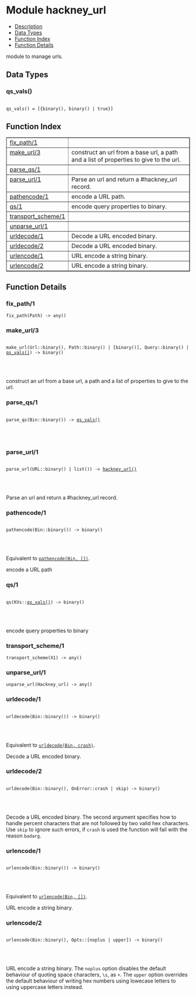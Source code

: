 

# Module hackney_url #
* [Description](#description)
* [Data Types](#types)
* [Function Index](#index)
* [Function Details](#functions)


module to manage urls.


<a name="types"></a>

## Data Types ##




### <a name="type-qs_vals">qs_vals()</a> ###



<pre><code>
qs_vals() = [{binary(), binary() | true}]
</code></pre>


<a name="index"></a>

## Function Index ##


<table width="100%" border="1" cellspacing="0" cellpadding="2" summary="function index"><tr><td valign="top"><a href="#fix_path-1">fix_path/1</a></td><td></td></tr><tr><td valign="top"><a href="#make_url-3">make_url/3</a></td><td> construct an url from a base url, a path and a list of
properties to give to the url.</td></tr><tr><td valign="top"><a href="#parse_qs-1">parse_qs/1</a></td><td></td></tr><tr><td valign="top"><a href="#parse_url-1">parse_url/1</a></td><td>Parse an url and return a #hackney_url record.</td></tr><tr><td valign="top"><a href="#pathencode-1">pathencode/1</a></td><td>encode a URL path.</td></tr><tr><td valign="top"><a href="#qs-1">qs/1</a></td><td>encode query properties to binary.</td></tr><tr><td valign="top"><a href="#transport_scheme-1">transport_scheme/1</a></td><td></td></tr><tr><td valign="top"><a href="#unparse_url-1">unparse_url/1</a></td><td></td></tr><tr><td valign="top"><a href="#urldecode-1">urldecode/1</a></td><td>Decode a URL encoded binary.</td></tr><tr><td valign="top"><a href="#urldecode-2">urldecode/2</a></td><td>Decode a URL encoded binary.</td></tr><tr><td valign="top"><a href="#urlencode-1">urlencode/1</a></td><td>URL encode a string binary.</td></tr><tr><td valign="top"><a href="#urlencode-2">urlencode/2</a></td><td>URL encode a string binary.</td></tr></table>


<a name="functions"></a>

## Function Details ##

<a name="fix_path-1"></a>

### fix_path/1 ###

`fix_path(Path) -> any()`


<a name="make_url-3"></a>

### make_url/3 ###


<pre><code>
make_url(Url::binary(), Path::binary() | [binary()], Query::binary() | <a href="#type-qs_vals">qs_vals()</a>) -&gt; binary()
</code></pre>

<br></br>


 construct an url from a base url, a path and a list of
properties to give to the url.
<a name="parse_qs-1"></a>

### parse_qs/1 ###


<pre><code>
parse_qs(Bin::binary()) -&gt; <a href="#type-qs_vals">qs_vals()</a>
</code></pre>

<br></br>



<a name="parse_url-1"></a>

### parse_url/1 ###


<pre><code>
parse_url(URL::binary() | list()) -&gt; <a href="#type-hackney_url">hackney_url()</a>
</code></pre>

<br></br>


Parse an url and return a #hackney_url record.
<a name="pathencode-1"></a>

### pathencode/1 ###


<pre><code>
pathencode(Bin::binary()) -&gt; binary()
</code></pre>

<br></br>


Equivalent to [`pathencode(Bin, [])`](#pathencode-2).

encode a URL path
<a name="qs-1"></a>

### qs/1 ###


<pre><code>
qs(KVs::<a href="#type-qs_vals">qs_vals()</a>) -&gt; binary()
</code></pre>

<br></br>


encode query properties to binary
<a name="transport_scheme-1"></a>

### transport_scheme/1 ###

`transport_scheme(X1) -> any()`


<a name="unparse_url-1"></a>

### unparse_url/1 ###

`unparse_url(Hackney_url) -> any()`


<a name="urldecode-1"></a>

### urldecode/1 ###


<pre><code>
urldecode(Bin::binary()) -&gt; binary()
</code></pre>

<br></br>


Equivalent to [`urldecode(Bin, crash)`](#urldecode-2).

Decode a URL encoded binary.
<a name="urldecode-2"></a>

### urldecode/2 ###


<pre><code>
urldecode(Bin::binary(), OnError::crash | skip) -&gt; binary()
</code></pre>

<br></br>


Decode a URL encoded binary.
The second argument specifies how to handle percent characters that are not
followed by two valid hex characters. Use `skip` to ignore such errors,
if `crash` is used the function will fail with the reason `badarg`.
<a name="urlencode-1"></a>

### urlencode/1 ###


<pre><code>
urlencode(Bin::binary()) -&gt; binary()
</code></pre>

<br></br>


Equivalent to [`urlencode(Bin, [])`](#urlencode-2).

URL encode a string binary.
<a name="urlencode-2"></a>

### urlencode/2 ###


<pre><code>
urlencode(Bin::binary(), Opts::[noplus | upper]) -&gt; binary()
</code></pre>

<br></br>


URL encode a string binary.
The `noplus` option disables the default behaviour of quoting space
characters, `\s`, as `+`. The `upper` option overrides the default behaviour
of writing hex numbers using lowecase letters to using uppercase letters
instead.
